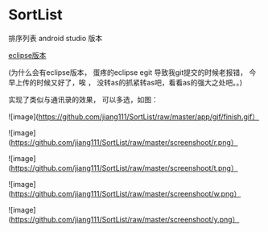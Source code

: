# SortList
排序列表  android  studio 版本

[eclipse版本](https://github.com/jiang111/SortNameListView)

(为什么会有eclipse版本， 蛋疼的eclipse egit 导致我git提交的时候老报错， 今早上传的时候又好了，唉 ， 没转as的抓紧转as吧，看看as的强大之处吧。。)

实现了类似与通讯录的效果， 可以多选，如图：

![image](https://github.com/jiang111/SortList/raw/master/app/gif/finish.gif）


![image](https://github.com/jiang111/SortList/raw/master/screenshoot/r.png）

![image](https://github.com/jiang111/SortList/raw/master/screenshoot/t.png）

![image](https://github.com/jiang111/SortList/raw/master/screenshoot/w.png）

![image](https://github.com/jiang111/SortList/raw/master/screenshoot/y.png）

